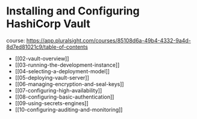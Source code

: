 # Installing and Configuring HashiCorp Vault

course: <https://app.pluralsight.com/courses/85108d6a-49b4-4332-9a4d-8d7ed81021c9/table-of-contents>

- [[02-vault-overview]]
- [[03-running-the-development-instance]]
- [[04-selecting-a-deployment-model]]
- [[05-deploying-vault-server]]
- [[06-managing-encryption-and-seal-keys]]
- [[07-configuring-high-availability]]
- [[08-configuring-basic-authentication]]
- [[09-using-secrets-engines]]
- [[10-configuring-auditing-and-monitoring]]